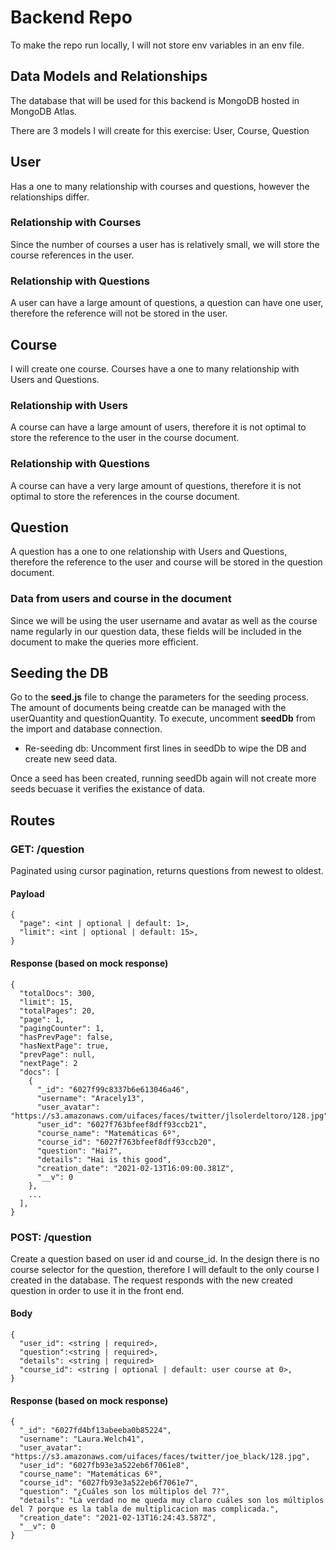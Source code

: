 # Backend Repo

To make the repo run locally, I will not store env variables in an env file.

## Data Models and Relationships

The database that will be used for this backend is MongoDB hosted in MongoDB Atlas.

There are 3 models I will create for this exercise: User, Course, Question

## User

Has a one to many relationship with courses and questions, however the relationships differ.

### Relationship with Courses

Since the number of courses a user has is relatively small, we will store the course references in the user.

### Relationship with Questions

A user can have a large amount of questions, a question can have one user, therefore the reference will not be stored in the user.

## Course

I will create one course. Courses have a one to many relationship with Users and Questions.

### Relationship with Users

A course can have a large amount of users, therefore it is not optimal to store the reference to the user in the course document.

### Relationship with Questions

A course can have a very large amount of questions, therefore it is not optimal to store the references in the course document.

## Question

A question has a one to one relationship with Users and Questions, therefore the reference to the user and course will be stored in the question document.

### Data from users and course in the document

Since we will be using the user username and avatar as well as the course name regularly in our question data, these fields will be included in the document to make the queries more efficient.

## Seeding the DB

Go to the **seed.js** file to change the parameters for the seeding process. The amount of documents being creatde can be managed with the userQuantity and questionQuantity. To execute, uncomment **seedDb** from the import and database connection.

- Re-seeding db: Uncomment first lines in seedDb to wipe the DB and create new seed data.

Once a seed has been created, running seedDb again will not create more seeds becuase it verifies the existance of data.

## Routes

### GET: /question

Paginated using cursor pagination, returns questions from newest to oldest.

#### Payload

```
{
  "page": <int | optional | default: 1>,
  "limit": <int | optional | default: 15>,
}
```

#### Response (based on mock response)

```
{
  "totalDocs": 300,
  "limit": 15,
  "totalPages": 20,
  "page": 1,
  "pagingCounter": 1,
  "hasPrevPage": false,
  "hasNextPage": true,
  "prevPage": null,
  "nextPage": 2
  "docs": [
    {
      "_id": "6027f99c8337b6e613046a46",
      "username": "Aracely13",
      "user_avatar": "https://s3.amazonaws.com/uifaces/faces/twitter/jlsolerdeltoro/128.jpg",
      "user_id": "6027f763bfeef8dff93ccb21",
      "course_name": "Matemáticas 6º",
      "course_id": "6027f763bfeef8dff93ccb20",
      "question": "Hai?",
      "details": "Hai is this good",
      "creation_date": "2021-02-13T16:09:00.381Z",
      "__v": 0
    },
    ...
  ],
}
```

### POST: /question

Create a question based on user id and course_id. In the design there is no course selector for the question, therefore I will default to the only course I created in the database. The request responds with the new created question in order to use it in the front end.

#### Body

```
{
  "user_id": <string | required>,
  "question":<string | required>,
  "details": <string | required>
  "course_id": <string | optional | default: user course at 0>,
}
```

#### Response (based on mock response)

```
{
  "_id": "6027fd4bf13abeeba0b85224",
  "username": "Laura.Welch41",
  "user_avatar": "https://s3.amazonaws.com/uifaces/faces/twitter/joe_black/128.jpg",
  "user_id": "6027fb93e3a522eb6f7061e8",
  "course_name": "Matemáticas 6º",
  "course_id": "6027fb93e3a522eb6f7061e7",
  "question": "¿Cuáles son los múltiplos del 7?",
  "details": "La verdad no me queda muy claro cuáles son los múltiplos del 7 porque es la tabla de multiplicacion mas complicada.",
  "creation_date": "2021-02-13T16:24:43.587Z",
  "__v": 0
}
```
